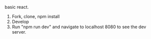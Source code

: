basic react.

1. Fork, clone, npm install
2. Develop
3. Run "npm run dev" and navigate to localhost 8080 to see the dev server.
